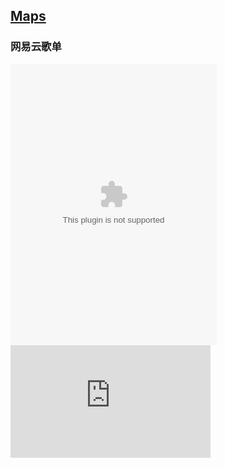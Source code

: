 
## [Maps](http://jankinbai.icoc.in)


### 网易云歌单

<embed src="//music.163.com/style/swf/widget.swf?sid=819268134&type=0&auto=1&width=310&height=430" width="330" height="450"  allowNetworking="all">

<iframe width="320" height="180" src="https://avgle.com/embed/ef2905ed11b65c6dd619" frameborder="0" allowfullscreen></iframe>
